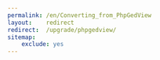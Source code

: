 ```yaml
---
permalink: /en/Converting_from_PhpGedView
layout:    redirect
redirect:  /upgrade/phpgedview/
sitemap:
    exclude: yes
---
```

